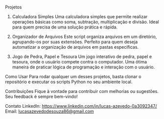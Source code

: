 Projetos
1. Calculadora Simples
Uma calculadora simples que permite realizar operações básicas como soma, subtração, multiplicação e divisão. Ideal para quem precisa de uma solução prática e rápida.

2. Organizador de Arquivos
Este script organiza arquivos em um diretório, agrupando-os por suas extensões. Perfeito para quem deseja automatizar a organização de arquivos em pastas específicas.

3. Jogo de Pedra, Papel e Tesoura
Um jogo interativo de pedra, papel e tesoura, onde o usuário compete contra o computador. Uma ótima maneira de praticar lógica de programação e interação com o usuário.

Como Usar
Para rodar qualquer um desses projetos, basta clonar o repositório e executar os scripts Python no seu ambiente local.

Contribuições
Fique à vontade para contribuir com melhorias ou sugestões. Seu feedback é sempre bem-vindo!

Contato
LinkedIn: https://www.linkedin.com/in/lucas-azevedo-0a3092347/
Email: lucasazevedodesouza86@gmail.com

